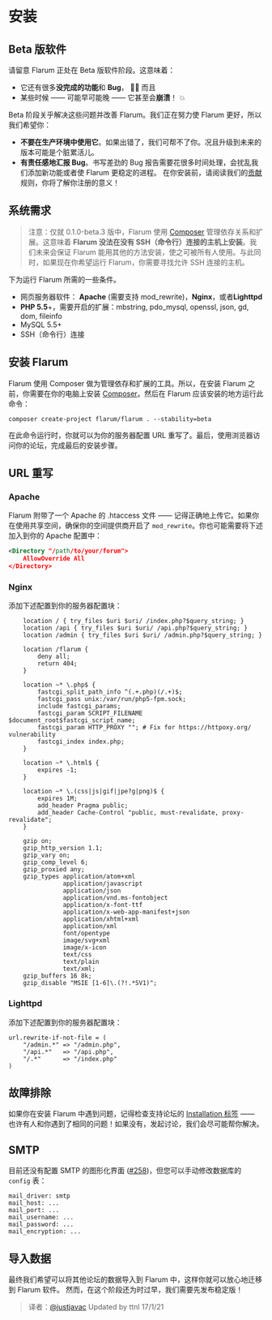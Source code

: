 # 安装

## Beta 版软件

请留意 Flarum 正处在 Beta 版软件阶段。这意味着：
- 它还有很多**没完成的功能**和 **Bug**， 🐛🐞 而且
- 某些时候 —— 可能早可能晚 —— 它甚至会**崩溃**！ 💥

Beta 阶段关乎解决这些问题并改善 Flarum。我们正在努力使 Flarum 更好，所以我们希望你：
- **不要在生产环境中使用它**。如果出错了，我们可帮不了你。况且升级到未来的版本可能是个脏累活儿。
- **有责任感地汇报 Bug**。书写差劲的 Bug 报告需要花很多时间处理，会扰乱我们添加新功能或者使 Flarum 更稳定的进程。
在你安装前，请阅读我们的[贡献](contribution.md)规则，你将了解你注册的意义！

## 系统需求
> 注意：仅就 0.1.0-beta.3 版中，Flarum 使用 [Composer](https://getcomposer.org/) 管理依存关系和扩展。这意味着 **Flarum 没法在没有 SSH（命令行）连接的主机上安装**。我们未来会保证 Flarum 能用其他的方法安装，使之可被所有人使用。与此同时，如果现在你希望运行 Flarum，你需要寻找允许 SSH 连接的主机。

下为运行 Flarum 所需的一些条件。
- 网页服务器软件： **Apache** (需要支持 mod_rewrite)，**Nginx**，或者**Lighttpd**
- **PHP 5.5**+，需要开启的扩展：mbstring, pdo_mysql, openssl, json, gd, dom, fileinfo
- MySQL 5.5+
- SSH（命令行）连接

## 安装 Flarum

Flarum 使用 Composer 做为管理依存和扩展的工具。所以，在安装 Flarum 之前，你需要在你的电脑上安装 [Composer](https://getcomposer.org/)。然后在 Flarum 应该安装的地方运行此命令：
```shell
composer create-project flarum/flarum . --stability=beta
```

在此命令运行时，你就可以为你的服务器配置 URL 重写了。最后，使用浏览器访问你的论坛，完成最后的安装步骤。

## URL 重写

### Apache

Flarum 附带了一个 Apache 的 .htaccess 文件 —— 记得正确地上传它。如果你在使用共享空间，确保你的空间提供商开启了 `mod_rewrite`。你也可能需要将下述加入到你的 Apache 配置中：
```xml
<Directory "/path/to/your/forum">
    AllowOverride All
</Directory>
```

### Nginx

添加下述配置到你的服务器配置块：
```
    location / { try_files $uri $uri/ /index.php?$query_string; }
    location /api { try_files $uri $uri/ /api.php?$query_string; }
    location /admin { try_files $uri $uri/ /admin.php?$query_string; }

    location /flarum {
        deny all;
        return 404;
    }

    location ~* \.php$ {
        fastcgi_split_path_info ^(.+.php)(/.+)$;
        fastcgi_pass unix:/var/run/php5-fpm.sock;
        include fastcgi_params;
        fastcgi_param SCRIPT_FILENAME $document_root$fastcgi_script_name;
        fastcgi_param HTTP_PROXY ""; # Fix for https://httpoxy.org/ vulnerability
        fastcgi_index index.php;
    }
    
    location ~* \.html$ {
        expires -1;
    }

    location ~* \.(css|js|gif|jpe?g|png)$ {
        expires 1M;
        add_header Pragma public;
        add_header Cache-Control "public, must-revalidate, proxy-revalidate";
    }

    gzip on;
    gzip_http_version 1.1;
    gzip_vary on;
    gzip_comp_level 6;
    gzip_proxied any;
    gzip_types application/atom+xml
               application/javascript
               application/json
               application/vnd.ms-fontobject
               application/x-font-ttf
               application/x-web-app-manifest+json
               application/xhtml+xml
               application/xml
               font/opentype
               image/svg+xml
               image/x-icon
               text/css
               text/plain
               text/xml;
    gzip_buffers 16 8k;
    gzip_disable "MSIE [1-6]\.(?!.*SV1)";
```

### Lighttpd

添加下述配置到你的服务器配置块：
```
url.rewrite-if-not-file = (
    "/admin.*" => "/admin.php",
    "/api.*"   => "/api.php",
    "/.*"      => "/index.php"
)
```
## 故障排除

如果你在安装 Flarum 中遇到问题，记得检查支持论坛的 [Installation 标签](http://discuss.flarum.org/t/installation) —— 也许有人和你遇到了相同的问题！如果没有，发起讨论，我们会尽可能帮你解决。

## SMTP

目前还没有配置 SMTP 的图形化界面 ([#258](https://github.com/flarum/core/issues/258))，但您可以手动修改数据库的 `config` 表：

```
mail_driver: smtp
mail_host: ...
mail_port: ...
mail_username: ...
mail_password: ...
mail_encryption: ...
```

## 导入数据

最终我们希望可以将其他论坛的数据导入到 Flarum 中，这样你就可以放心地迁移到 Flarum 软件。 然而，在这个阶段还为时过早，我们需要先发布稳定版！

> 译者：[@justjavac](https://github.com/justjavac)
> Updated by ttnl 17/1/21
